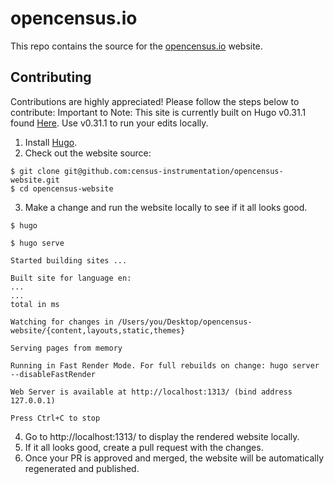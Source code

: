 # opencensus.io

This repo contains the source for the [opencensus.io][website] website.


## Contributing

Contributions are highly appreciated! Please follow the steps below to contribute:
Important to Note: This site is currently built on Hugo v0.31.1 found [Here][version-control].
Use v0.31.1 to run your edits locally.

1. Install [Hugo][install-hugo].
2. Check out the website source:
```
$ git clone git@github.com:census-instrumentation/opencensus-website.git
$ cd opencensus-website
```
3. Make a change and run the website locally to see if it all looks good.

```
$ hugo

$ hugo serve

Started building sites ...

Built site for language en:
...
...
total in ms

Watching for changes in /Users/you/Desktop/opencensus-website/{content,layouts,static,themes}

Serving pages from memory

Running in Fast Render Mode. For full rebuilds on change: hugo server --disableFastRender

Web Server is available at http://localhost:1313/ (bind address 127.0.0.1)

Press Ctrl+C to stop
```
4. Go to http://localhost:1313/ to display the rendered website locally.
5. If it all looks good, create a pull request with the changes.
6. Once your PR is approved and merged, the website will be automatically regenerated and published.


[website]: http://opencensus.io
[install-hugo]: https://gohugo.io/getting-started/installing/
[version-control]: https://github.com/gohugoio/hugo/releases/tag/v0.31.1

